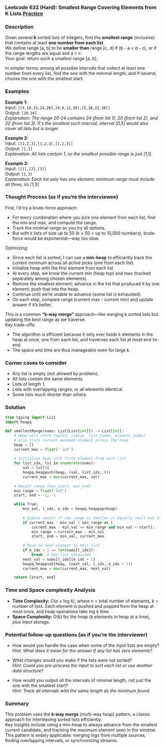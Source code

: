 ### Leetcode 632 (Hard): Smallest Range Covering Elements from K Lists [Practice](https://leetcode.com/problems/smallest-range-covering-elements-from-k-lists)

### Description  
Given several **k** sorted lists of integers, find the **smallest range** (inclusive) that contains at least **one number from each list**.  
We define range [a, b] to be **smaller than** range [c, d] if (b - a < d - c), or if the range lengths are equal and a < c.  
Your goal: return such a smallest range [a, b].

In simpler terms: among all possible intervals that collect at least one number from every list, find the one with the minimal length, and if several, choose the one with the smallest start.


### Examples  

**Example 1:**  
Input: `[[4,10,15,24,26],[0,9,12,20],[5,18,22,30]]`  
Output: `[20,24]`  
*Explanation: The range 20-24 contains 24 (from list 1), 20 (from list 2), and 22 (from list 3). It's the smallest such interval; interval [0,5] would also cover all lists but is longer.*

**Example 2:**  
Input: `[[1,2,3],[1,2,3],[1,2,3]]`  
Output: `[1,1]`  
*Explanation: All lists contain 1, so the smallest possible range is just [1,1].*

**Example 3:**  
Input: `[[1],[2],[3]]`  
Output: `[1,3]`  
*Explanation: Each list only has one element; minimum range must include all three, so [1,3].*


### Thought Process (as if you’re the interviewee)  

First, I’d try a brute-force approach:  
- For every combination where you pick one element from each list, find the min and max, and compute the range.  
- Track the minimal range as you try all options.  
- But with k lists of size up to 50 (k × 50 = up to 10,000 numbers), brute-force would be exponential—way too slow.

Optimizing:  
- Since each list is sorted, I can use a **min-heap** to efficiently track the current minimum across all active picks (one from each list).
- Initialize heap with the first element from each list.
- At every step, we know the current min (heap top) and max (tracked separately among chosen elements).
- Remove the smallest element; advance in the list that produced it by one element; push that into the heap.
- Continue until we’re unable to advance (some list is exhausted).
- On each step, compare range (current max - current min) and update answer if it’s better.

This is a common **“k-way merge”** approach—like merging k sorted lists but updating the best range as we traverse.  
Key trade-offs:  
- The algorithm is efficient because it only ever holds k elements in the heap at once, one from each list, and traverses each list at most end-to-end.
- The space and time are thus manageable even for large k.


### Corner cases to consider  
- Any list is empty (not allowed by problem).
- All lists contain the same elements.
- Lists of length 1.
- Lists with overlapping ranges, or all elements identical.
- Some lists much shorter than others.


### Solution

```python
from typing import List
import heapq

def smallestRange(nums: List[List[int]]) -> List[int]:
    # Heap will store tuples: (value, list_index, element_index)
    # Also track current maximum element across the heap
    heap = []
    current_max = float('-inf')
    
    # Initialize heap with first element from each list
    for list_idx, lst in enumerate(nums):
        val = lst[0]
        heapq.heappush(heap, (val, list_idx, 0))
        current_max = max(current_max, val)
    
    # Result range (min_start, min_end)
    min_range = float('inf')
    start, end = -1, -1

    while True:
        min_val, l_idx, e_idx = heapq.heappop(heap)
        
        # Update result if new range is smaller or equally small but starts earlier
        if current_max - min_val < min_range or (
            current_max - min_val == min_range and min_val < start):
            min_range = current_max - min_val
            start, end = min_val, current_max
        
        # Move to next element in this list
        if e_idx + 1 == len(nums[l_idx]):
            break  # One list exhausted
        next_val = nums[l_idx][e_idx + 1]
        heapq.heappush(heap, (next_val, l_idx, e_idx + 1))
        current_max = max(current_max, next_val)

    return [start, end]
```

### Time and Space complexity Analysis  

- **Time Complexity:** O(n × log k), where n = total number of elements, k = number of lists. Each element is pushed and popped from the heap at most once, and heap operations take log k time.
- **Space Complexity:** O(k) for the heap (k elements in heap at a time), plus input storage.


### Potential follow-up questions (as if you’re the interviewer)  

- How would you handle the case when some of the input lists are empty?  
  *Hint: What does it mean for the answer if any list has zero elements?*

- What changes would you make if the lists were not sorted?  
  *Hint: Could you pre-process the input to sort each list or use another data structure?*

- How would you output all the intervals of minimal length, not just the one with the smallest start?  
  *Hint: Track all intervals with the same length as the minimum found.*

### Summary
This problem uses the **k-way merge** (multi-way heap) pattern, a classic approach for interleaving sorted lists efficiently.  
Key insights include using a min-heap to always advance from the smallest current candidate, and tracking the maximum element seen in the window.  
This pattern is widely applicable: merging logs from multiple sources, finding overlapping intervals, or synchronizing streams.